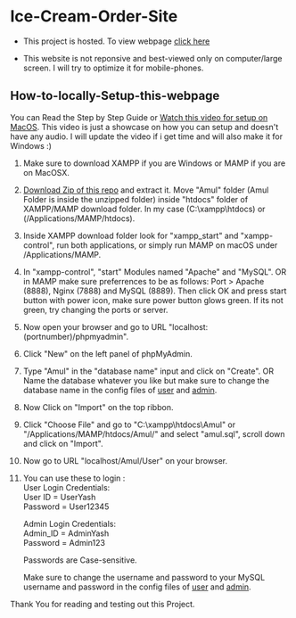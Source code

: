 # Ice-Cream-Order-Site
* This project is hosted. To view webpage [click here](https://amulorder-project.infinityfreeapp.com/)

* This website is not reponsive and best-viewed only on computer/large screen. I will try to optimize it for mobile-phones.

## How-to-locally-Setup-this-webpage
You can Read the Step by Step Guide or [Watch this video for setup on MacOS](https://drive.google.com/file/d/19_y5y4lOnuoxrkn24Mx_bIagR2QZpqN-/view?usp=sharing). This video is just a showcase on how you can setup and doesn't have any audio. I will update the video if i get time and will also make it for Windows :)
1. Make sure to download XAMPP if you are Windows or MAMP if you are on MacOSX.

2. [Download Zip of this repo]([https://github.com/siyaa-dev/Ice-Cream-Order-site.git]) and extract it. Move "Amul" folder (Amul Folder is inside the unzipped folder) inside "htdocs" folder of XAMPP/MAMP download folder. In my case (C:\xampp\htdocs) or (/Applications/MAMP/htdocs).

3. Inside XAMPP download folder look for "xampp_start" and "xampp-control", run both applications, or simply run MAMP on macOS under /Applications/MAMP.

4. In "xampp-control", "start" Modules named "Apache" and "MySQL". OR in MAMP make sure preferrences to be as follows: 
Port > Apache (8888), Nginx (7888) and  MySQL (8889). Then click OK and press start button with power icon, make sure power button glows green.
If its not green, try changing the ports or server.

5. Now open your browser and go to URL "localhost:(portnumber)/phpmyadmin".

6. Click "New" on the left panel of phpMyAdmin.

7. Type "Amul" in the "database name" input and click on "Create". OR Name the database whatever you like but make sure to change the database name in the config files of [user](Amul/User/config.php) and [admin](Amul/admin/config.php).

8. Now Click on "Import" on the top ribbon.

9. Click "Choose File" and go to "C:\xampp\htdocs\Amul\" or "/Applications/MAMP/htdocs/Amul/" and select "amul.sql", scroll down and click on "Import".

10. Now go to URL "localhost/Amul/User" on your browser.

11. You can use these to login :\
    User Login Credentials:\
        User ID = UserYash\
        Password = User12345
    
    Admin Login Credentials:\
        Admin_ID = AdminYash\
        Password = Admin123
    
    Passwords are Case-sensitive.
    
    Make sure to change the username and password to your MySQL username and password in the config files of [user](Amul/User/config.php) and [admin](Amul/admin/config.php).

Thank You for reading and testing out this Project.
